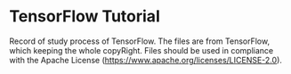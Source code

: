 # TensorFlow Tutorial
Record of study process of TensorFlow.
The files are from TensorFlow, which keeping the whole copyRight.
Files should be used in compliance with the Apache License (https://www.apache.org/licenses/LICENSE-2.0).

